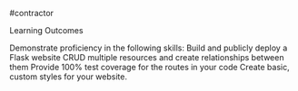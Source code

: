 #contractor

Learning Outcomes

Demonstrate proficiency in the following skills:
Build and publicly deploy a Flask website
CRUD multiple resources and create relationships between them
Provide 100% test coverage for the routes in your code
Create basic, custom styles for your website.

